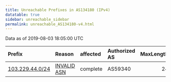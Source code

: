 ```yaml
---
title: Unreachable Prefixes in AS134180 (IPv4)
datatable: true
sidebar: unreachable_sidebar
permalink: unreachable_AS134180-v4.html
---
```


Data as of 2019-08-03 18:05:00 UTC


<div class="datatable-begin"></div>

| Prefix                                                   | Reason                                                                                                  | affected   | Authorized AS   |   MaxLength | Anchor                                       |   unreachable /24s |
|:---------------------------------------------------------|:--------------------------------------------------------------------------------------------------------|:-----------|:----------------|------------:|:---------------------------------------------|-------------------:|
| [103.229.44.0/24](https://stat.ripe.net/103.229.44.0/24) | [INVALID ASN](https://rpki-validator.ripe.net/announcement-preview?asn=AS134180&prefix=103.229.44.0/24) | complete   | AS59340         |          24 | [APNIC](unreachable_APNIC_RPKI_Root-v4.html) |                  1 |

<div class="datatable-end"></div>